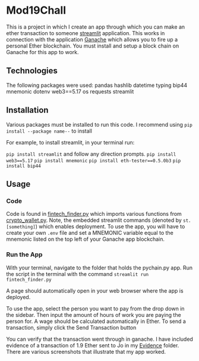 # Mod19Chall
This is a project in which I create an app through which you can make an ether transaction to someone [streamlit](https://github.com/streamlit/streamlit) application. This works in connection with the application [Ganache](https://trufflesuite.com/ganache/) which allows you to fire up a personal Ether blockchain. You must install and setup a block chain on Ganache for this app to work.

## Technologies
The following packages were used:
pandas
hashlib
datetime
typing
bip44
mnemonic
dotenv
web3==5.17
os
requests
streamlit

## Installation
Various packages must be installed to run this code. I recommend using `pip install --package name--` to install

For example, to install streamlit, in your terminal run:

`pip install streamlit` and follow any direction prompts.
`pip install web3==5.17`
`pip install mnemonic`
`pip install eth-tester==0.5.0b3`
`pip install bip44`


## Usage

### Code
Code is found in [fintech_finder.py](https://github.com/wcolwellcol/Mod19Chall/blob/main/fintech_finder.py) which imports various functions from [crypto_wallet.py](https://github.com/wcolwellcol/Mod19Chall/blob/main/crypto_wallet.py). Note, the embedded streamlit commands (denoted by `st.[something]`) which enables deployment. To use the app, you will have to create your own `.env` file and set a MNEMONIC variable equal to the mnemonic listed on the top left of your Ganache app blockchain.

### Run the App
With your terminal, navigate to the folder that holds the pychain.py app. Run the script in the terminal with the command `streamlit run fintech_finder.py`

A page should automatically open in your web browser where the app is deployed.

To use the app, select the person you want to pay from the drop down in the sidebar. Then input the amount of hours of work you are paying the person for. A wage should be calculated automatically in Ether. To send a transaction, simply click the Send Transaction button

You can verify that the transaction went through in ganache. I have included evidence of a transaction of 1.9 Ether sent to Jo in my [Evidence](https://github.com/wcolwellcol/Mod19Chall/tree/main/Evidence) folder. There are various screenshots that illustrate that my app worked.
